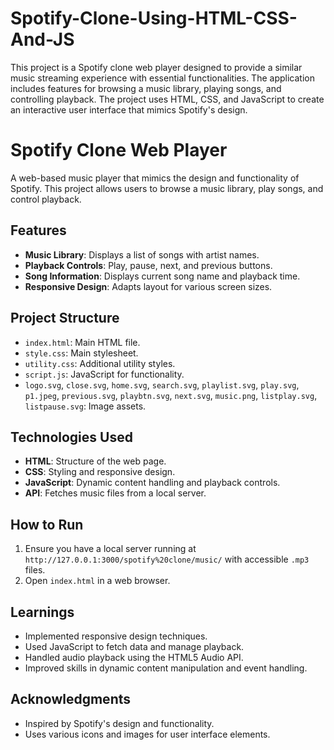 # Spotify-Clone-Using-HTML-CSS-And-JS
This project is a Spotify clone web player designed to provide a similar music streaming experience with essential functionalities. The application includes features for browsing a music library, playing songs, and controlling playback. The project uses HTML, CSS, and JavaScript to create an interactive user interface that mimics Spotify's design.

# Spotify Clone Web Player

A web-based music player that mimics the design and functionality of Spotify. This project allows users to browse a music library, play songs, and control playback.

## Features

- **Music Library**: Displays a list of songs with artist names.
- **Playback Controls**: Play, pause, next, and previous buttons.
- **Song Information**: Displays current song name and playback time.
- **Responsive Design**: Adapts layout for various screen sizes.

## Project Structure

- `index.html`: Main HTML file.
- `style.css`: Main stylesheet.
- `utility.css`: Additional utility styles.
- `script.js`: JavaScript for functionality.
- `logo.svg`, `close.svg`, `home.svg`, `search.svg`, `playlist.svg`, `play.svg`, `p1.jpeg`, `previous.svg`, `playbtn.svg`, `next.svg`, `music.png`, `listplay.svg`, `listpause.svg`: Image assets.

## Technologies Used

- **HTML**: Structure of the web page.
- **CSS**: Styling and responsive design.
- **JavaScript**: Dynamic content handling and playback controls.
- **API**: Fetches music files from a local server.

## How to Run

1. Ensure you have a local server running at `http://127.0.0.1:3000/spotify%20clone/music/` with accessible `.mp3` files.
2. Open `index.html` in a web browser.

## Learnings

- Implemented responsive design techniques.
- Used JavaScript to fetch data and manage playback.
- Handled audio playback using the HTML5 Audio API.
- Improved skills in dynamic content manipulation and event handling.

## Acknowledgments

- Inspired by Spotify's design and functionality.
- Uses various icons and images for user interface elements.

